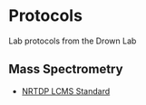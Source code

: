# Protocols

Lab protocols from the Drown Lab

## Mass Spectrometry

- [NRTDP LCMS Standard](nrtdp_td_standard.md)
